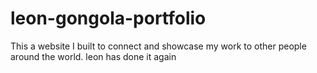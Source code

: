 # leon-gongola-portfolio
This a website I built to connect and showcase my work to other people around the world. leon has done it again
